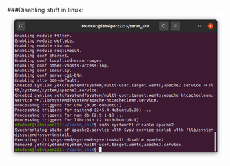 ###Disabling stuff in linux:
![first image on github formats](https://github.com/Mercurycode2002/OS_lab-_semester_4/blob/main/Lab_11/Images/disable_apache.png)
